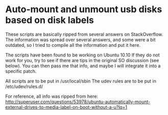 # Auto-mount and unmount usb disks based on disk labels

These scripts are basically ripped from several answers
on StackOverflow. The information was spread over several
answers, and some were a bit outdated, so I tried to 
compile all the information and put it here.

The scripts have been found to be working on Ubuntu 10.10
If they do not work for you, try to see if there are tips
in the original SO discussion (see below).
You can then pass me that info, and maybe I will integrate
it into a specific patch.

All scripts are to be put in /usr/local/sbin
The udev rules are to be put in /etc/udev/rules.d/

For reference, all info was ripped from here:
http://superuser.com/questions/53978/ubuntu-automatically-mount-external-drives-to-media-label-on-boot-without-a-u?lq=1
